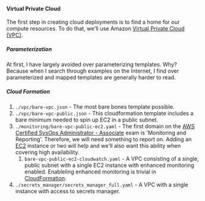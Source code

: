 #### Virtual Private Cloud

The first step in creating cloud deployments is to find a home for our compute resources.  To do that, we'll use Amazon [Virtual Private Cloud (VPC)](https://aws.amazon.com/vpc/).   

##### Parameterization
At first, I have largely avoided over parameterizing templates.  Why?  Because when I search through examples on the Internet, I find over parameterized and mapped templates are generally harder to read.

##### Cloud Formation
1.  `./vpc/bare-vpc.json` - The most bare bones template possible.
1.  `./vpc/bare-vpc-public.json` - This cloudformation template includes a bare minimum needed to spin up EC2 in a public subnet.  
1.  `./monitoring/bare-vpc-public-ec2.yaml` - The first domain on the [AWS Certified SysOps Administrator - Associate](https://aws.amazon.com/certification/certified-sysops-admin-associate/) exam is 'Monitoring and Reporting'.  Therefore, we will need something to report on.  Adding an [EC2](https://docs.aws.amazon.com/AWSCloudFormation/latest/UserGuide/aws-properties-ec2-instance.html) instance or two will help and we'll also want this ability when covering high availability.
    1.  `bare-vpc-public-ec2-cloudwatch.yaml` - A VPC consisting of a single, public subnet with a single EC2 instance with enhanced monitoring enabled.  Enableling enhanced monitoring is trivial in [CloudFormation](https://docs.aws.amazon.com/AWSCloudFormation/latest/UserGuide/aws-properties-ec2-instance.html#cfn-ec2-instance-monitoring).  
1.  `./secrets_manager/secrets_manager_full.yaml` - A VPC with a single instance with access to secrets manager.
